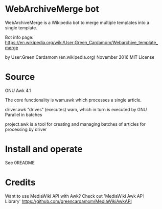 WebArchiveMerge bot
===================
WebArchiveMerge is a Wikipedia bot to merge multiple templates into a single template.

Bot info page: https://en.wikipedia.org/wiki/User:Green_Cardamom/Webarchive_template_merge

by User:Green Cardamom (en.wikipedia.org)
November 2016
MIT License

Source
========
GNU Awk 4.1

The core functionality is wam.awk which processes a single article.

driver.awk "drives" (executes) wam, which in turn is executed by GNU Parallel in batches

project.awk is a tool for creating and managing batches of articles for processing by driver

Install and operate
==================
See 0README

Credits
==================
Want to use MediaWiki API with Awk? Check out 'MediaWiki Awk API Library'
https://github.com/greencardamom/MediaWikiAwkAPI


